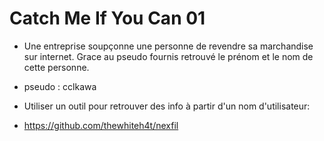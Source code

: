# Catch Me If You Can 01
- Une entreprise soupçonne une personne de revendre sa marchandise sur internet. Grace au pseudo fournis retrouvé le prénom et le nom de cette personne.
- pseudo : cclkawa

- Utiliser un outil pour retrouver des info à partir d'un nom d'utilisateur:
- https://github.com/thewhiteh4t/nexfil

